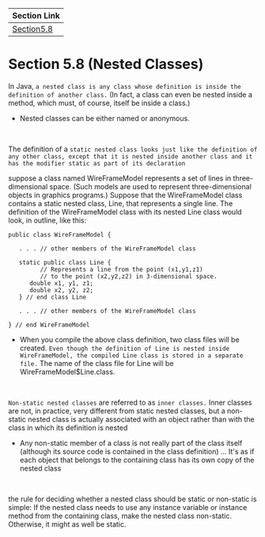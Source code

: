 | Section Link                             |
| ---------------------------------------- |
| [Section5.8](#section-58-nested-classes) |

# Section 5.8 (Nested Classes)

In Java, `a nested class is any class whose definition is inside the definition of another class.` (In fact, a class can even be nested inside a method, which must, of course, itself be inside a class.)

- Nested classes can be either named or anonymous.

<br>

The definition of a `static nested class looks just like the definition of any other class, except that it is nested inside another class and it has the modifier static as part of its declaration`

suppose a class named WireFrameModel represents a set of lines in three-dimensional space. (Such models are used to represent three-dimensional objects in graphics programs.) Suppose that the WireFrameModel class contains a static nested class, Line, that represents a single line. The definition of the WireFrameModel class with its nested Line class would look, in outline, like this:

```
public class WireFrameModel {

   . . . // other members of the WireFrameModel class

   static public class Line {
         // Represents a line from the point (x1,y1,z1)
         // to the point (x2,y2,z2) in 3-dimensional space.
      double x1, y1, z1;
      double x2, y2, z2;
   } // end class Line

   . . . // other members of the WireFrameModel class

} // end WireFrameModel
```

- When you compile the above class definition, two class files will be created. `Even though the definition of Line is nested inside WireFrameModel, the compiled Line class is stored in a separate file.` The name of the class file for Line will be WireFrameModel$Line.class.

<br>

`Non-static nested classes` are referred to as `inner classes.` Inner classes are not, in practice, very different from static nested classes, but a non-static nested class is actually associated with an object rather than with the class in which its definition is nested

- Any non-static member of a class is not really part of the class itself (although its source code is contained in the class definition) ... It's as if each object that belongs to the containing class has its own copy of the nested class

<br>

the rule for deciding whether a nested class should be static or non-static is simple: If the nested class needs to use any instance variable or instance method from the containing class, make the nested class non-static. Otherwise, it might as well be static.
